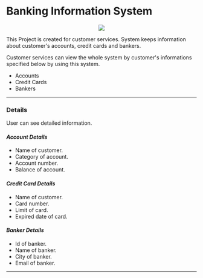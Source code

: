 # Banking Information System
<p align="center">
  <img src="https://www.linkpicture.com/view.php?img=LPic613c8d0144bda929471613"/>
</p>



This Project is created for customer services. System keeps information about customer's accounts, credit cards and bankers. <br>

Customer services can view the whole system by customer's informations specified below by using this system.<br> 

- Accounts
- Credit Cards
- Bankers

---
  
### Details

User can see detailed information.<br>

#### <i>Account Details</i>
  - Name of customer.
  - Category of account.
  - Account number.
  - Balance of account.

#### <i>Credit Card Details</i>
  - Name of customer.
  - Card number.
  - Limit of card.
  - Expired date of card.
  
#### <i>Banker Details</i>
  - Id of banker.
  - Name of banker.
  - City of banker.
  - Email of banker.  

---


